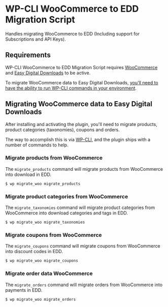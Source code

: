 # WP-CLI WooCommerce to EDD Migration Script

Handles migrating WooCommerce to EDD (Including support for Subscriptions and API Keys).

## Requirements

WP-CLI WooCommerce to EDD Migration Script requires [WooCommerce](https://wordpress.org/plugins/woocommerce/) and [Easy Digital Downloads](https://wordpress.org/plugins/easy-digital-downloads/) to be active.

To migrate WooCommerce data to Easy Digital Downloads, [you'll need to have the ability to run WP-CLI commands in your environment](http://wp-cli.org/).

## Migrating WooCommerce data to Easy Digital Downloads

After installing and activating the plugin, you'll need to migrate products, product categories (taxonomies), coupons and orders.

The way to accomplish this is via [WP-CLI](http://wp-cli.org/), and the plugin ships with a number of commands to help.

### Migrate products from WooCommerce

The `migrate_products` command will migrate products from WooCommerce into download in EDD.

```
$ wp migrate_woo migrate_products
```

### Migrate product categories from WooCommerce

The `migrate_taxonomies` command will migrate product categories from WooCommerce into download categories and tags in EDD.

```
$ wp migrate_woo migrate_taxonomies
```

### Migrate coupons from WooCommerce

The `migrate_coupons` command will migrate coupons from WooCommerce into discount codes in EDD.

```
$ wp migrate_woo migrate_coupons
```

### Migrate order data WooCommerce

The `migrate_orders` command will migrate orders from WooCommerce into payments in EDD.

```
$ wp migrate_woo migrate_orders
```
